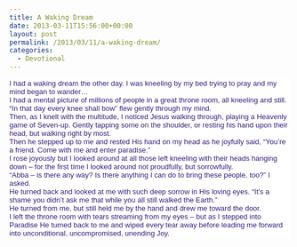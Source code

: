 ```yaml
---
title: A Waking Dream
date: 2013-03-11T15:56:00+00:00
layout: post
permalink: /2013/03/11/a-waking-dream/
categories:
  - Devotional
---
```




<div style="background-color: white; color: #351c75; font-family: Verdana,sans-serif;">
  <span style="font-size: small;">I had a waking dream the other day. I was kneeling by my bed trying to pray and my mind began to wander…</span>
</div>

<div style="background-color: white; color: #351c75; font-family: Verdana,sans-serif;">
</div>

<div style="background-color: white; color: #351c75; font-family: Verdana,sans-serif;">
  <span style="font-size: small;">I had a mental picture of millions of people in a great throne room, all kneeling and still. “In that day every knee shall bow” flew gently through my mind. </span>
</div>

<div style="background-color: white; color: #351c75; font-family: Verdana,sans-serif;">
  <span style="font-size: small;">Then, as I knelt with the multitude, I noticed Jesus walking through, playing a Heavenly game of Seven-up. Gently tapping some on the shoulder, or resting his hand upon their head, but walking right by most. </span>
</div>

<div style="background-color: white; color: #351c75; font-family: Verdana,sans-serif;">
</div>

<div style="background-color: white; color: #351c75; font-family: Verdana,sans-serif;">
  <span style="font-size: small;">Then he stepped up to me and rested His hand on my head as he joyfully said, “You’re a friend. Come with me and enter paradise.” </span>
</div>

<div style="background-color: white; color: #351c75; font-family: Verdana,sans-serif;">
  <span style="font-size: small;">I rose joyously but I looked around at all those left kneeling with their heads hanging down – for the first time I looked around not proudfully, but sorrowfully.</span>
</div>

<div style="background-color: white; color: #351c75; font-family: Verdana,sans-serif;">
</div>

<div style="background-color: white; color: #351c75; font-family: Verdana,sans-serif;">
  <span style="font-size: small;">“Abba – is there any way? Is there anything I can do to bring these people, too?” I asked. </span>
</div>

<div style="background-color: white; color: #351c75; font-family: Verdana,sans-serif;">
  <span style="font-size: small;">He turned back and looked at me with such deep sorrow in His loving eyes. “It’s a shame you didn’t ask me that while you all still walked the Earth.”</span>
</div>

<div style="background-color: white; color: #351c75; font-family: Verdana,sans-serif;">
</div>

<div style="background-color: white; color: #351c75; font-family: Verdana,sans-serif;">
  <span style="font-size: small;">He turned from me, but still held me by the hand and drew me toward the door.</span>
</div>

<div style="background-color: white; color: #351c75; font-family: Verdana,sans-serif;">
  <span style="font-size: small;">I left the throne room with tears streaming from my eyes – but as I stepped into Paradise He turned back to me and wiped every tear away before leading me forward into unconditional, uncompromised, unending Joy.</span>
</div>
